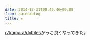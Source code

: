 ```yaml
---
date: 2014-07-31T00:45:46+09:00
from: hatenablog
title: ★
---
```


<p><a href="https://github.com/r7kamura/dotfiles">r7kamura/dotfiles</a>かっこ良くなってきた。</p>

<p><img src="https://raw.githubusercontent.com/r7kamura/dotfiles/master/images/install.png" alt=""></p>


